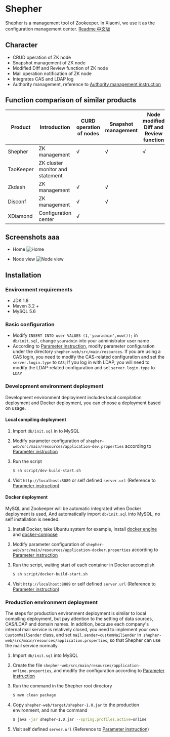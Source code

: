 # Shepher

Shepher is a management tool of Zookeeper. In Xiaomi, we use it as the configuration management center. [Readme 中文版](README-zh.md)

## Character
- CRUD operation of ZK node
- Snapshot management of ZK node
- Modified Diff and Review function of ZK node
- Mail operation notification of ZK node
- Integrates CAS and LDAP log
- Authority management, reference to [Authority management instruction](Docs/Authority.md)

## Function comparison of similar products
Product | Introduction | CURD operation of nodes | Snapshot management | Node modified Diff and Review function | Node operated mail notification | CAS and LDAP log | Authority management | Cascade delete | System status monitor
---|---|---|---|---|---|---|---|---|---
Shepher | ZK management | √ | √ | √ | √ | √ | √ |   |  
TaoKeeper | ZK cluster monitor and statement |   |   |   |   |   |   |   | √
Zkdash | ZK management | √ | √ |   |   |   |   | √ |  
Disconf | ZK management | √ | √ |   | √ |   | √ | √ | √
XDiamond | Configuration center | √ |   |   |   | √ | √ |   | √

## Screenshots aaa
- Home
![Home](../raw/master/Docs/images/home.png)

- Node view
![Node view](../raw/master/Docs/images/node-view.png)

## Installation

### Environment requirements
- JDK 1.8
- Maven 3.2 +
- MySQL 5.6

### Basic configuration

- Modify `INSERT INTO user VALUES (1,'youradmin',now());` in `db/init.sql`, change `youradmin` into your administrator user name
- According to [Parameter instruction](Docs/Parameter.md), modify parameter configuration under the directory `shepher-web/src/main/resources`. If you are using a CAS login, you need to modify the CAS-related configuration and set the `server.login.type` to `CAS`; If you log in with LDAP, you will need to modify the LDAP-related configuration and set `server.login.type` to `LDAP`

### Development environment deployment

Development environment deployment includes local compilation deployment and Docker deployment, you can choose a deployment based on usage.

#### Local compiling deployment

1. Import `db/init.sql` in to MySQL
2. Modify parameter configuration of `shepher-web/src/main/resources/application-dev.properties` according to [Parameter instruction](Docs/Parameter.md)
3. Run the script

    ```sh
    $ sh script/dev-build-start.sh
    ```
4. Visit `http://localhost:8089` or self defined `server.url` (Reference to [Parameter instruction](Docs/Parameter.md))

#### Docker deployment

MySQL and Zookeeper will be automatic integrated when Docker deployment is used, And automatically import `db/init.sql` into MySQL, no self installation is needed.

1. Install Docker, take Ubuntu system for example, install [docker engine](https://docs.docker.com/engine/installation/#installation) and [docker-compose](https://docs.docker.com/compose/install/)
2. Modify parameter configuration of `shepher-web/src/main/resources/application-docker.properties` according to [Parameter instruction](Docs/Parameter.md)
3. Run the script, waiting start of each container in Docker accomplish

    ```sh
    $ sh script/docker-build-start.sh
    ```
4. Visit `http://localhost:8089` or self defined `server.url` (Reference to [Parameter instruction](Docs/Parameter.md))

### Production environment deployment

The steps for production environment deployment is similar to local compiling deployment, but pay attention to the setting of data sources, CAS/LDAP and domain names. In addition, because each company's internal mail service is relatively closed, you need to implement your own `CustomMailSender` class, and set `mail.sender=customMailSender` in` shepher-web/src/main/resources/application.properties`, so that Shepher can use the mail service normally.

1. Import `db/init.sql` into MySQL
2. Create the file `shepher-web/src/main/resources/application-online.properties`, and modify the configuration according to [Parameter instruction](Docs/Parameter.md)
3. Run the command in the Shepher root directory

    ```sh
    $ mvn clean package
    ```
4. Copy `shepher-web/target/shepher-1.0.jar` to the production environment, and run the command

    ```sh
    $ java -jar shepher-1.0.jar --spring.profiles.active=online
    ```
4. Visit self defined `server.url` (Reference to [Parameter instruction](Docs/Parameter.md))
